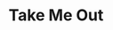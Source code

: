 ---
title: Take Me Out
poster: take-me-out.jpg
header: take-me-out-header.jpg
description: Richard Greenberg's groundbreaking play returns to Broadway
theater: Schoenfeld Theatre
original_preview: '2022-10-27'
original_opening: '2022-10-27'
preview: '2022-10-27'
opening: '2022-10-27'
closing: '2023-02-05'
tonyaward: false
criticspick: true
tags: 
  - Play
  - Off Broadway
trailer: 'https://www.youtube.com/watch?v=w31qRCJnsh0'
website: 'https://takemeoutbway.com'
tickets:
  - highlight: true
    info: https://rush.telecharge.com
    title: $57 Lottery
    type: digitalLottery
  - highlight: false
    info: Available on the day of the performance at the Schoenfeld Theatre box office 10 AM Monday-Saturday, 12 PM Sunday. Cash or credit card. Limit 2 per person. Seat locations determined at the discretion of the box office. Subject to daily availability.
    title: $47 Rush
    type: rush
  - highlight: false
    info: https://www.telecharge.com/Broadway/Take-Me-Out
    title: $69+ Tickets
    type: regular
---